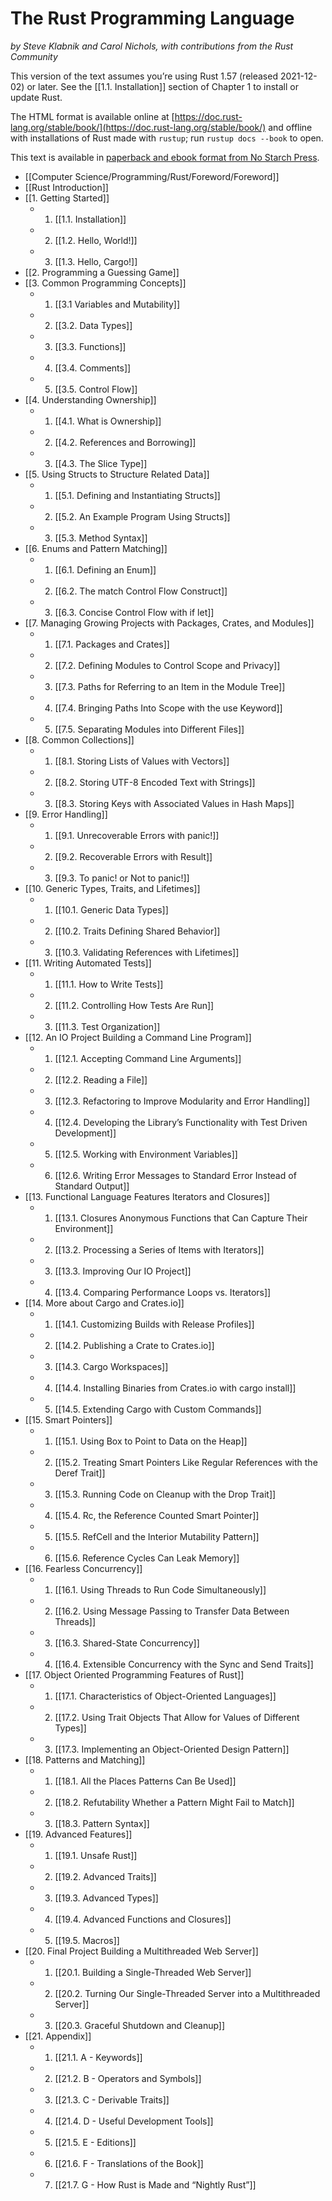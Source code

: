 # The Rust Programming Language

_by Steve Klabnik and Carol Nichols, with contributions from the Rust Community_

This version of the text assumes you’re using Rust 1.57 (released 2021-12-02) or later. See the [[1.1. Installation]] section of Chapter 1 to install or update Rust.

The HTML format is available online at [https://doc.rust-lang.org/stable/book/](https://doc.rust-lang.org/stable/book/) and offline with installations of Rust made with `rustup`; run `rustup docs --book` to open.

This text is available in [paperback and ebook format from No Starch Press](https://nostarch.com/rust).

-  [[Computer Science/Programming/Rust/Foreword/Foreword]]
-  [[Rust Introduction]]
- [[1. Getting Started]]
	-  1.  [[1.1. Installation]]
	-  2.  [[1.2. Hello, World!]]
	-  3.  [[1.3. Hello, Cargo!]]
- [[2. Programming a Guessing Game]] 
- [[3. Common Programming Concepts]]
	- 1.  [[3.1 Variables and Mutability]]
	- 2. [[3.2. Data Types]]
	- 3. [[3.3. Functions]]
	- 4. [[3.4. Comments]]
	- 5. [[3.5. Control Flow]]
-  [[4. Understanding Ownership]]
	-   1.  [[4.1. What is Ownership]]
	-   2. [[4.2. References and Borrowing]]
	-   3.  [[4.3. The Slice Type]]
- [[5. Using Structs to Structure Related Data]]
	- 1.  [[5.1. Defining and Instantiating Structs]]
	- 2.  [[5.2. An Example Program Using Structs]]
	- 3.  [[5.3. Method Syntax]]
- [[6. Enums and Pattern Matching]]
	- 1.  [[6.1. Defining an Enum]]
	- 2.  [[6.2. The match Control Flow Construct]]
	- 3.  [[6.3. Concise Control Flow with if let]]
- [[7. Managing Growing Projects with Packages, Crates, and Modules]]
	- 1. [[7.1. Packages and Crates]]
	- 2. [[7.2. Defining Modules to Control Scope and Privacy]]
	- 3. [[7.3. Paths for Referring to an Item in the Module Tree]]
	- 4. [[7.4. Bringing Paths Into Scope with the use Keyword]]
	- 5. [[7.5. Separating Modules into Different Files]]
- [[8. Common Collections]]
	-  1.  [[8.1. Storing Lists of Values with Vectors]]
	-  2. [[8.2. Storing UTF-8 Encoded Text with Strings]]
	-  3. [[8.3. Storing Keys with Associated Values in Hash Maps]]
- [[9. Error Handling]]
	- 1.  [[9.1. Unrecoverable Errors with panic!]]
	- 2.  [[9.2. Recoverable Errors with Result]]
	- 3.  [[9.3. To panic! or Not to panic!]]
- [[10. Generic Types, Traits, and Lifetimes]]
	- 1.  [[10.1. Generic Data Types]]
	- 2.  [[10.2. Traits Defining Shared Behavior]]
	- 3.  [[10.3. Validating References with Lifetimes]]
- [[11. Writing Automated Tests]]
	- 1.  [[11.1. How to Write Tests]]
	- 2.  [[11.2. Controlling How Tests Are Run]]
	- 3.  [[11.3. Test Organization]]
- [[12. An IO Project Building a Command Line Program]]
	- 1.  [[12.1. Accepting Command Line Arguments]]
	- 2.  [[12.2. Reading a File]]
	- 3.  [[12.3. Refactoring to Improve Modularity and Error Handling]]
	- 4.  [[12.4. Developing the Library’s Functionality with Test Driven Development]]
	- 5.  [[12.5. Working with Environment Variables]]
	- 6.  [[12.6. Writing Error Messages to Standard Error Instead of Standard Output]]
- [[13. Functional Language Features Iterators and Closures]]
	- 1.  [[13.1. Closures Anonymous Functions that Can Capture Their Environment]]
	- 2. [[13.2. Processing a Series of Items with Iterators]]
	- 3. [[13.3. Improving Our IO Project]]
	- 4. [[13.4. Comparing Performance Loops vs. Iterators]]
- [[14. More about Cargo and Crates.io]]
	-  1.  [[14.1. Customizing Builds with Release Profiles]]
	-  2.  [[14.2. Publishing a Crate to Crates.io]]
	-  3.  [[14.3. Cargo Workspaces]]
	-  4.  [[14.4. Installing Binaries from Crates.io with cargo install]]
	-  5.  [[14.5. Extending Cargo with Custom Commands]]
- [[15. Smart Pointers]]
	- 1.  [[15.1. Using Box to Point to Data on the Heap]]
	- 2.  [[15.2. Treating Smart Pointers Like Regular References with the Deref Trait]]
	- 3.  [[15.3. Running Code on Cleanup with the Drop Trait]]
	- 4.  [[15.4. Rc, the Reference Counted Smart Pointer]]
	- 5.  [[15.5. RefCell and the Interior Mutability Pattern]]
	- 6.  [[15.6. Reference Cycles Can Leak Memory]]
- [[16. Fearless Concurrency]]
	-  1.  [[16.1. Using Threads to Run Code Simultaneously]]
	-  2.  [[16.2. Using Message Passing to Transfer Data Between Threads]]
	-  3.  [[16.3. Shared-State Concurrency]]
	-  4.  [[16.4. Extensible Concurrency with the Sync and Send Traits]]
- [[17. Object Oriented Programming Features of Rust]]
	- 1.  [[17.1. Characteristics of Object-Oriented Languages]]
	- 2.  [[17.2. Using Trait Objects That Allow for Values of Different Types]]
	- 3.  [[17.3. Implementing an Object-Oriented Design Pattern]]
- [[18. Patterns and Matching]]
	- 1.  [[18.1. All the Places Patterns Can Be Used]]
	- 2.  [[18.2. Refutability Whether a Pattern Might Fail to Match]]
	- 3.  [[18.3. Pattern Syntax]]
- [[19. Advanced Features]]
	- 1.  [[19.1. Unsafe Rust]]
	- 2.  [[19.2. Advanced Traits]]
	- 3.  [[19.3. Advanced Types]]
	- 4.  [[19.4. Advanced Functions and Closures]]
	- 5.  [[19.5. Macros]]
- [[20. Final Project Building a Multithreaded Web Server]]
	- 1.  [[20.1. Building a Single-Threaded Web Server]]
	- 2.  [[20.2. Turning Our Single-Threaded Server into a Multithreaded Server]]
	- 3.  [[20.3. Graceful Shutdown and Cleanup]]
- [[21. Appendix]]
	- 1.  [[21.1.  A - Keywords]]
	- 2.  [[21.2. B - Operators and Symbols]]
	- 3.  [[21.3. C - Derivable Traits]]
	- 4.  [[21.4. D - Useful Development Tools]]
	- 5.  [[21.5. E - Editions]]
	- 6.  [[21.6. F - Translations of the Book]]
	- 7.  [[21.7.  G - How Rust is Made and “Nightly Rust”]]